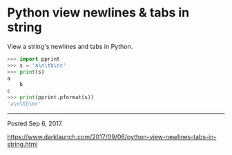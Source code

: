 # Python view newlines & tabs in string

View a string's newlines and tabs in Python.

```python
>>> import pprint
>>> s = 'a\n\tb\nc'
>>> print(s)
a
	b
c
>>> print(pprint.pformat(s))
'a\n\tb\nc'
```

---

Posted Sep 6, 2017.

https://www.darklaunch.com/2017/09/06/python-view-newlines-tabs-in-string.html